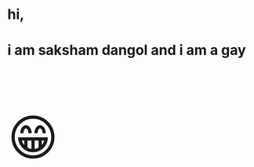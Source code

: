 <html>
<head>
<meta charset="UTF-8">
<title>saksham dangol</title>
</head>
<body>
<h1>hi,</h1>
<h1>i am saksham dangol and i am a gay</h1>
<p style="font-size:100px">&#128513;</p>
</body>
</html>
